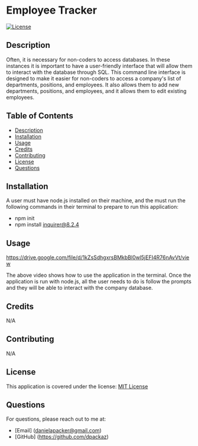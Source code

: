 # Employee Tracker

  [![License](https://img.shields.io/badge/License-MIT-yellow.svg)](https://opensource.org/licenses/MIT)

  ## Description
  Often, it is necessary for non-coders to access databases. In these instances it is important to have a user-friendly interface that will allow them to interact with the database through SQL. This command line interface is designed to make it easier for non-coders to access a company's list of departments, positions, and employees. It also allows them to add new departments, positions, and employees, and it allows them to edit existing employees.

  ## Table of Contents
  - [Description](#description)
  - [Installation](#installation)
  - [Usage](#usage)
  - [Credits](#credits)
  - [Contributing](#contributing)
  - [License](#license)
  - [Questions](#questions)

  ## Installation
  A user must have node.js installed on their machine, and the must run the following commands in their terminal to prepare to run this application:
  - npm init
  - npm install inquirer@8.2.4

  ## Usage
  https://drive.google.com/file/d/1kZsSdhgxrsBMkbBl0wl5jEFI4R76nAvVt/view

  The above video shows how to use the application in the terminal. Once the application is run with node.js, all the user needs to do is follow the prompts and they will be able to interact with the company database.

  ## Credits
  N/A

  ## Contributing
  N/A

  ## License
  This application is covered under the license: [MIT License](https://opensource.org/licenses/MIT)

  ## Questions

  For questions, please reach out to me at:
- [Email] (danielapacker@gmail.com)
- [GitHub] (https://github.com/dpackaz)